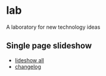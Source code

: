 # lab

A laboratory for new technology ideas

## Single page slideshow

- [lideshow all](https://www.mocaspike150.org/lab/ambassadors-slideshow/all.html) 
- [changelog](changelog.md)
